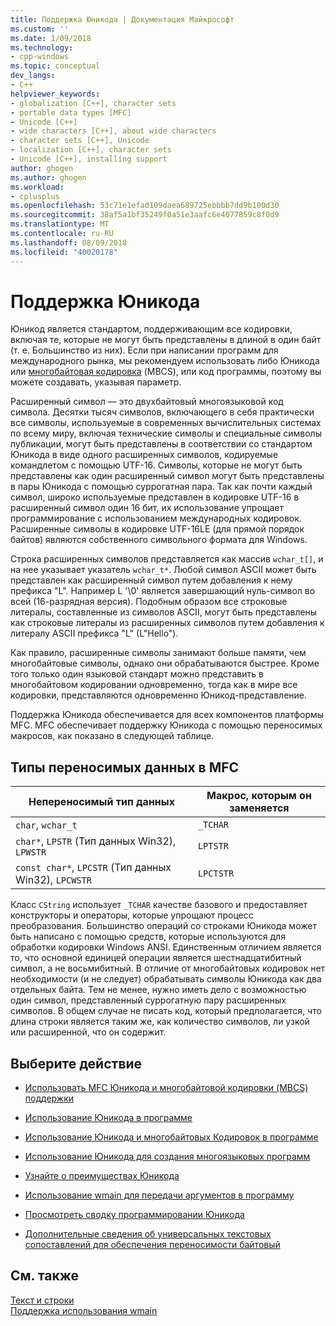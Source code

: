```yaml
---
title: Поддержка Юникода | Документация Майкрософт
ms.custom: ''
ms.date: 1/09/2018
ms.technology:
- cpp-windows
ms.topic: conceptual
dev_langs:
- C++
helpviewer_keywords:
- globalization [C++], character sets
- portable data types [MFC]
- Unicode [C++]
- wide characters [C++], about wide characters
- character sets [C++], Unicode
- localization [C++], character sets
- Unicode [C++], installing support
author: ghogen
ms.author: ghogen
ms.workload:
- cplusplus
ms.openlocfilehash: 53c71e1efad109daea689725ebbbb7dd9b100d30
ms.sourcegitcommit: 38af5a1bf35249f0a51e3aafc6e4077859c8f0d9
ms.translationtype: MT
ms.contentlocale: ru-RU
ms.lasthandoff: 08/09/2018
ms.locfileid: "40020178"
---
```

# <a name="support-for-unicode"></a>Поддержка Юникода

Юникод является стандартом, поддерживающим все кодировки, включая те, которые не могут быть представлены в длиной в один байт (т. е. Большинство из них). Если при написании программ для международного рынка, мы рекомендуем использовать либо Юникода или [многобайтовая кодировка](../text/support-for-multibyte-character-sets-mbcss.md) (MBCS), или код программы, поэтому вы можете создавать, указывая параметр.

Расширенный символ — это двухбайтовый многоязыковой код символа. Десятки тысяч символов, включающего в себя практически все символы, используемые в современных вычислительных системах по всему миру, включая технические символы и специальные символы публикации, могут быть представлены в соответствии со стандартом Юникода в виде одного расширенных символов, кодируемые командлетом с помощью UTF-16. Символы, которые не могут быть представлены как один расширенный символ могут быть представлены в пары Юникода с помощью суррогатная пара. Так как почти каждый символ, широко используемые представлен в кодировке UTF-16 в расширенный символ один 16 бит, их использование упрощает программирование с использованием международных кодировок. Расширенные символы в кодировке UTF-16LE (для прямой порядок байтов) являются собственного символьного формата для Windows.

Строка расширенных символов представляется как массив `wchar_t[]`, и на нее указывает указатель `wchar_t*`. Любой символ ASCII может быть представлен как расширенный символ путем добавления к нему префикса "L". Например L '\0' является завершающий нуль-символ во всей (16-разрядная версия). Подобным образом все строковые литералы, составленные из символов ASCII, могут быть представлены как строковые литералы из расширенных символов путем добавления к литералу ASCII префикса "L" (L"Hello").

Как правило, расширенные символы занимают больше памяти, чем многобайтовые символы, однако они обрабатываются быстрее. Кроме того только один языковой стандарт можно представить в многобайтовом кодировании одновременно, тогда как в мире все кодировки, представляются одновременно Юникод-представление.

Поддержка Юникода обеспечивается для всех компонентов платформы MFC. MFC обеспечивает поддержку Юникода с помощью переносимых макросов, как показано в следующей таблице.

## <a name="portable-data-types-in-mfc"></a>Типы переносимых данных в MFC

|Непереносимый тип данных|Макрос, которым он заменяется|
|-----------------------------|----------------------------|
|`char`, `wchar_t`|`_TCHAR`|
|`char*`, `LPSTR` (Тип данных Win32), `LPWSTR`|`LPTSTR`|
|`const char*`, `LPCSTR` (Тип данных Win32), `LPCWSTR`|`LPCTSTR`|

Класс `CString` использует `_TCHAR` качестве базового и предоставляет конструкторы и операторы, которые упрощают процесс преобразования. Большинство операций со строками Юникода может быть написано с помощью средств, которые используются для обработки кодировки Windows ANSI. Единственным отличием является то, что основной единицей операции является шестнадцатибитный символ, а не восьмибитный. В отличие от многобайтовых кодировок нет необходимости (и не следует) обрабатывать символы Юникода как два отдельных байта. Тем не менее, нужно иметь дело с возможностью один символ, представленный суррогатную пару расширенных символов. В общем случае не писать код, который предполагается, что длина строки является таким же, как количество символов, ли узкой или расширенной, что он содержит.

## <a name="what-do-you-want-to-do"></a>Выберите действие

- [Использовать MFC Юникода и многобайтовой кодировки (MBCS) поддержки](../atl-mfc-shared/unicode-and-multibyte-character-set-mbcs-support.md)

- [Использование Юникода в программе](../text/international-enabling.md)

- [Использование Юникода и многобайтовых Кодировок в программе](../text/internationalization-strategies.md)

- [Использование Юникода для создания многоязыковых программ](../text/unicode-programming-summary.md)

- [Узнайте о преимуществах Юникода](../text/benefits-of-character-set-portability.md)

- [Использование wmain для передачи аргументов в программу](../text/support-for-using-wmain.md)

- [Просмотреть сводку программировании Юникода](../text/unicode-programming-summary.md)

- [Дополнительные сведения об универсальных текстовых сопоставлений для обеспечения переносимости байтовый](../text/generic-text-mappings-in-tchar-h.md)

## <a name="see-also"></a>См. также
 [Текст и строки](../text/text-and-strings-in-visual-cpp.md)  
 [Поддержка использования wmain](../text/support-for-using-wmain.md)  